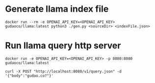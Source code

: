 # Generate llama index file

    docker run --rm -e OPENAI_API_KEY=<OPENAI_API_KEY> gudaoco/llama:latest python3 ./gen.py <sourceDir> <indexFile.json>

# Run llama query http server

    docker run -e OPENAI_API_KEY=<OPENAI_API_KEY> -p 8080:8080 gudaoco/llama:latest
    
    curl -X POST "http://localhost:8080/v1/query.json" -d '{"body":"gudao.co?"}'

